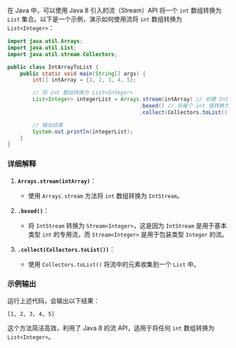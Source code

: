 在 Java 中，可以使用 Java 8 引入的流（Stream）API 将一个 `int` 数组转换为 `List` 集合。以下是一个示例，演示如何使用流将 `int` 数组转换为 `List<Integer>`：

```java
import java.util.Arrays;
import java.util.List;
import java.util.stream.Collectors;

public class IntArrayToList {
    public static void main(String[] args) {
        int[] intArray = {1, 2, 3, 4, 5};

        // 将 int 数组转换为 List<Integer>
        List<Integer> integerList = Arrays.stream(intArray) // 创建 IntStream
                                          .boxed() // 将每个 int 值转换为 Integer
                                          .collect(Collectors.toList()); // 收集到 List 中

        // 输出结果
        System.out.println(integerList);
    }
}
```

### 详细解释

1. **`Arrays.stream(intArray)`**：
   - 使用 `Arrays.stream` 方法将 `int` 数组转换为 `IntStream`。
   
2. **`.boxed()`**：
   - 将 `IntStream` 转换为 `Stream<Integer>`，这是因为 `IntStream` 是用于基本类型 `int` 的专用流，而 `Stream<Integer>` 是用于包装类型 `Integer` 的流。

3. **`.collect(Collectors.toList())`**：
   - 使用 `Collectors.toList()` 将流中的元素收集到一个 `List` 中。

### 示例输出

运行上述代码，会输出以下结果：

```
[1, 2, 3, 4, 5]
```

这个方法简洁高效，利用了 Java 8 的流 API，适用于将任何 `int` 数组转换为 `List<Integer>`。